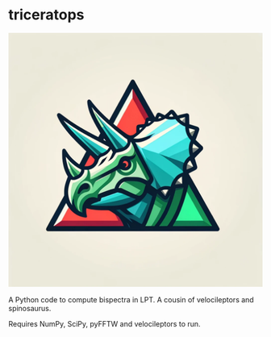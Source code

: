# triceratops

![Triceratops Logo](logo.png)


A Python code to compute bispectra in LPT. A cousin of velocileptors and spinosaurus.

Requires NumPy, SciPy, pyFFTW and velocileptors to run.


